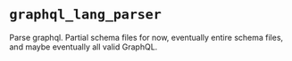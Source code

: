 # `graphql_lang_parser`

Parse graphql. Partial schema files for now, eventually entire schema files, and maybe eventually all valid GraphQL.
